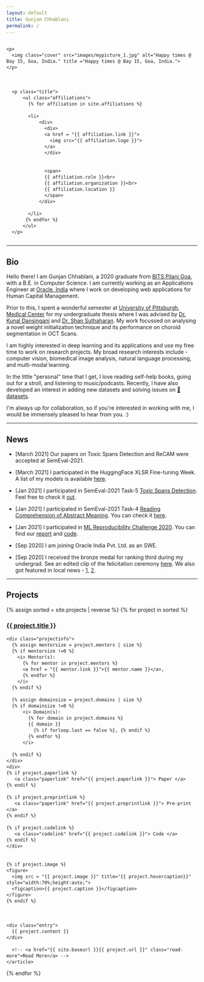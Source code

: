 ```yaml
---
layout: default
title: Gunjan Chhablani
permalink: /
---
```


<script type="text/javascript" src="http://cdn.mathjax.org/mathjax/latest/MathJax.js?config=TeX-AMS-MML_HTMLorMML"></script>

<div style="float:none;overflow:hidden">

    <p>
      <img class="cover" src="images/mypicture_1.jpg" alt="Happy times @ Bay 15, Goa, India." title ="Happy times @ Bay 15, Goa, India.">
    </p>



      <p class="title">
          <ul class="affiliations">
            {% for affiliation in site.affiliations %}

            <li>
                <div>
                  <div>
                  <a href = "{{ affiliation.link }}">
                    <img src="{{ affiliation.logo }}">
                  </a>
                  </div>


                  <span>
                  {{ affiliation.role }}<br>
                  {{ affiliation.organization }}<br>
                  {{ affiliation.location }}
                  </span>
                </div>

            </li>
           {% endfor %}
          </ul>
      </p>

</div>


****

## Bio ##

Hello there! I am Gunjan Chhablani, a 2020 graduate from [BITS Pilani Goa](https://bits-pilani.ac.in/), with a B.E. in Computer Science. I am currently working as an Applications Engineer at [Oracle, India](https://www.oracle.com/in/index.html) where I work on developing web applications for Human Capital Management. 

Prior to this, I spent a wonderful semester at [University of Pittsburgh, Medical Center](https://www.upmc.com/) for my undergraduate thesis where I was advised by [Dr. Kunal Dansingani](http://ophthalmology.pitt.edu/people/kunal-k-dansingani-mbbs-ma-frcophth) and [Dr. Shan Suthaharan](https://sites.google.com/uncg.edu/shan-suthaharan/home?authuser=0). My work focussed on analysing a novel weight initialization technique and its performance on choroid segmentation in OCT Scans.

I am highly interested in deep learning and its applications and use my free time to work on research projects. My broad research interests include - computer vision, biomedical image analysis, natural language processing, and multi-modal learning.

In the little "personal" time that I get, I love reading self-help books, going out for a stroll, and listening to music/podcasts. Recently, I have also developed an interest in adding new datasets and solving issues on [🤗datasets](https://github.com/huggingface/datasets).

I'm always up for collaboration, so if you're interested in working with me, I would be immensely pleased to hear from you. :)


-----

## News ##

- [March 2021] Our papers on Toxic Spans Detection and ReCAM were accepted at SemEval-2021.

- [March 2021] I participated in the HuggingFace XLSR Fine-tuning Week. A list of my models is available [here](https://huggingface.co/gchhablani).

- [Jan 2021] I participated in SemEval-2021 Task-5 [Toxic Spans Detection](https://sites.google.com/view/toxicspans). Feel free to check it [out](/#tsd).

- [Jan 2021] I participated in SemEval-2021 Task-4 [Reading Comprehension of Abstract Meaning](https://competitions.codalab.org/competitions/26153). You can check it [here](/#recam).

- [Jan 2021] I participated in [ML Reproducibility Challenge 2020](https://paperswithcode.com/rc2020). You can find our [report](https://openreview.net/pdf?id=LI1n_od-aEq) and [code](https://github.com/gchhablani/MLRC-2020-Towards-Interpreting-BERT-for-RCQA).

- [Sep 2020] I am joining Oracle India Pvt. Ltd. as an SWE.

- [Sep 2020] I received the bronze medal for ranking third during my undergrad. See an edited clip of the felicitation ceremony [here](https://t.co/KFlL9NGDzR?amp=1). We also got featured in local news - [1](https://www.thegoan.net/goa-news/three-bits-pilani-medal-winners-felicitated/61111.html), [2](https://goanewshub.com/bits-pilani-goa-medal-winners-felicitated-online/).

-----

## Projects ##

<div class="posts">
  {% assign sorted = site.projects | reverse %}
  {% for project in sorted %}
    <article class="post">
    <h3 id="{{ project.link_id }}"><a href="{{ site.baseurl }}{{ project.url }}">{{ project.title }}</a></h3>

    <div class="projectinfo">
      {% assign mentorsize = project.mentors | size %}
      {% if mentorsize !=0 %}
        <i> Mentor(s):
          {% for mentor in project.mentors %}
          <a href = "{{ mentor.link }}">{{ mentor.name }}</a>,
          {% endfor %}
        </i>
      {% endif %}

      {% assign domainsize = project.domains | size %}
      {% if domainsize !=0 %}
          <i> Domain(s):
            {% for domain in project.domains %}
            {{ domain }}
              {% if forloop.last == false %}, {% endif %}
            {% endfor %}
          </i>

      {% endif %}
    </div>
    <div>
    {% if project.paperlink %}
       <a class="paperlink" href="{{ project.paperlink }}"> Paper </a>
    {% endif %}

    {% if project.preprintlink %}
       <a class="paperlink" href="{{ project.preprintlink }}"> Pre-print </a>
    {% endif %}

    {% if project.codelink %}
       <a class="codelink" href="{{ project.codelink }}"> Code </a>
    {% endif %}
    </div>


    {% if project.image %}
    <figure>
      <img src = "{{ project.image }}" title="{{ project.hovercaption}}" style="width:70%;height:auto;">
      <figcaption>{{ project.caption }}</figcaption>
    </figure>
    {% endif %}



    <div class="entry">
      {{ project.content }}
    </div>

      <!-- <a href="{{ site.baseurl }}{{ project.url }}" class="read-more">Read More</a> -->
    </article>
  {% endfor %}
</div>
